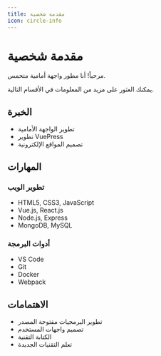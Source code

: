 ```yaml
---
title: مقدمة شخصية
icon: circle-info
---
```


# مقدمة شخصية

مرحباً! أنا مطور واجهة أمامية متحمس.

يمكنك العثور على مزيد من المعلومات في الأقسام التالية.

## الخبرة

- تطوير الواجهة الأمامية
- تطوير VuePress
- تصميم المواقع الإلكترونية

## المهارات

### تطوير الويب

- HTML5, CSS3, JavaScript
- Vue.js, React.js
- Node.js, Express
- MongoDB, MySQL

### أدوات البرمجة

- VS Code
- Git
- Docker
- Webpack

## الاهتمامات

- تطوير البرمجيات مفتوحة المصدر
- تصميم واجهات المستخدم
- الكتابة التقنية
- تعلم التقنيات الجديدة
